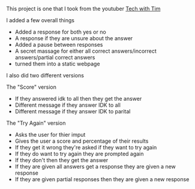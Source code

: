 This project is one that I took from the youtuber [Tech with Tim](https://www.youtube.com/watch?v=DLn3jOsNRVE&list=WL&index=54&t=1483s)

I added a few overall things 

- Added a response for both  yes or no 
- A response if they are unsure about the answer
- Added a pause between responses 
- A secret massage for either all correct answers/incorrect answers/partial correct answers 
- turned them into a static webpage 

I also did two different versions 

The "Score" version 
  - If they answered idk to all then they get the answer 
  - Different message if they answer IDK to all 
  - Different message if they answer IDK to parital 
  
The "Try Again" version 
  - Asks the user for thier imput
  - Gives the user a score and percentage of their results 
  - If they get it wrong they're asked if they want to try again
  - If they do want to try again they are prompted again 
  - If they don't then they get the answer 
  - If they are given all answers get a response they are given a new response 
  - If they are given partial responses then they are given a new response 
  
  
  


